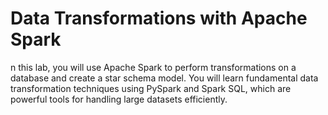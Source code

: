 # Data Transformations with Apache Spark

n this lab, you will use Apache Spark to perform transformations on a database and create a star schema model. You will learn fundamental data transformation techniques using PySpark and Spark SQL, which are powerful tools for handling large datasets efficiently.  

